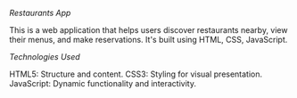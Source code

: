 *Restaurants App*

This is a web application that helps users discover restaurants nearby, view their menus, and make reservations. It's built using HTML, CSS, JavaScript.

*Technologies Used*

HTML5: Structure and content.
CSS3: Styling for visual presentation.
JavaScript: Dynamic functionality and interactivity.
